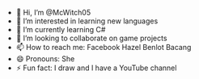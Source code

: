 - 👋 Hi, I’m @McWitch05
- 👀 I’m interested in learning new languages
- 🌱 I’m currently learning C#
- 💞️ I’m looking to collaborate on game projects
- 📫 How to reach me: Facebook Hazel Benlot Bacang
- 😄 Pronouns: She
- ⚡ Fun fact: I draw and I have a YouTube channel 

<!---
McWitch05/McWitch05 is a ✨ special ✨ repository because its `README.md` (this file) appears on your GitHub profile.
You can click the Preview link to take a look at your changes.
--->
